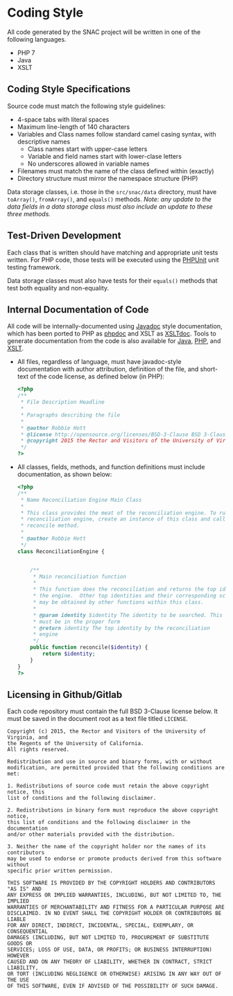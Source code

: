 # Coding Style

All code generated by the SNAC project will be written in one of the following languages.

* PHP 7 
* Java
* XSLT

## Coding Style Specifications

Source code must match the following style guidelines:

* 4-space tabs with literal spaces
* Maximum line-length of 140 characters
* Variables and Class names follow standard camel casing syntax, with descriptive names
    * Class names start with upper-case letters
    * Variable and field names start with lower-clase letters
    * No underscores allowed in variable names
* Filenames must match the name of the class defined within (exactly)
* Directory structure must mirror the namespace structure (PHP)

Data storage classes, i.e. those in the `src/snac/data` directory, must have `toArray()`, `fromArray()`, and `equals()` methods.  *Note: any update to the data fields in a data storage class must also include an update to these three methods.*

## Test-Driven Development

Each class that is written should have matching and appropriate unit tests written.  For PHP code, those tests will be executed using the [PHPUnit](https://phpunit.de/index.html) unit testing framework.

Data storage classes must also have tests for their `equals()` methods that test both equality and non-equality.

## Internal Documentation of Code

All code will be internally-documented using [Javadoc](http://www.oracle.com/technetwork/java/javase/documentation/index-137868.html) style documentation, which has been ported to PHP as [phpdoc](http://www.phpdoc.org/docs/latest/guides/docblocks.html) and XSLT as [XSLTdoc](http://www.pnp-software.com/XSLTdoc/).  Tools to generate documentation from the code is also available for [Java](http://www.oracle.com/technetwork/java/javase/documentation/index-jsp-135444.html), [PHP](http://www.phpdoc.org/), and [XSLT](http://www.pnp-software.com/XSLTdoc/).

* All files, regardless of language,  must have javadoc-style documentation with author attribution, definition of the file, and short-text of the code license, as defined below (in PHP):

    ```php
    <?php
    /**
     * File Description Headline
     *
     * Paragraphs describing the file
     *
     * @author Robbie Hott
     * @license http://opensource.org/licenses/BSD-3-Clause BSD 3-Clause
     * @copyright 2015 the Rector and Visitors of the University of Virginia, and the Regents of the University of California
     */
    ?>
    ```

* All classes, fields, methods, and function definitions must include documentation, as shown below:

    ```php
    <?php
    /**
     * Name Reconciliation Engine Main Class
     *
     * This class provides the meat of the reconciliation engine. To run the
     * reconciliation engine, create an instance of this class and call the
     * reconcile method.
     *
     * @author Robbie Hott
     */
    class ReconciliationEngine {


        /**
         * Main reconciliation function
         *
         * This function does the reconciliation and returns the top identity from
         * the engine.  Other top identities and their corresponding score vectors
         * may be obtained by other functions within this class.  
         *
         * @param identity $identity The identity to be searched. This identity
         * must be in the proper form
         * @return identity The top identity by the reconciliation
         * engine
         */
        public function reconcile($identity) {
            return $identity;
        }
    }
    ?>
    ```

## Licensing in Github/Gitlab

Each code repository must contain the full BSD 3-Clause license below.  It must be saved in the document root as a text file titled `LICENSE`.

```
Copyright (c) 2015, the Rector and Visitors of the University of Virginia, and
the Regents of the University of California.
All rights reserved.

Redistribution and use in source and binary forms, with or without
modification, are permitted provided that the following conditions are met:

1. Redistributions of source code must retain the above copyright notice, this
list of conditions and the following disclaimer.

2. Redistributions in binary form must reproduce the above copyright notice,
this list of conditions and the following disclaimer in the documentation
and/or other materials provided with the distribution.

3. Neither the name of the copyright holder nor the names of its contributors
may be used to endorse or promote products derived from this software without
specific prior written permission.

THIS SOFTWARE IS PROVIDED BY THE COPYRIGHT HOLDERS AND CONTRIBUTORS "AS IS" AND
ANY EXPRESS OR IMPLIED WARRANTIES, INCLUDING, BUT NOT LIMITED TO, THE IMPLIED
WARRANTIES OF MERCHANTABILITY AND FITNESS FOR A PARTICULAR PURPOSE ARE
DISCLAIMED. IN NO EVENT SHALL THE COPYRIGHT HOLDER OR CONTRIBUTORS BE LIABLE
FOR ANY DIRECT, INDIRECT, INCIDENTAL, SPECIAL, EXEMPLARY, OR CONSEQUENTIAL
DAMAGES (INCLUDING, BUT NOT LIMITED TO, PROCUREMENT OF SUBSTITUTE GOODS OR
SERVICES; LOSS OF USE, DATA, OR PROFITS; OR BUSINESS INTERRUPTION) HOWEVER
CAUSED AND ON ANY THEORY OF LIABILITY, WHETHER IN CONTRACT, STRICT LIABILITY,
OR TORT (INCLUDING NEGLIGENCE OR OTHERWISE) ARISING IN ANY WAY OUT OF THE USE
OF THIS SOFTWARE, EVEN IF ADVISED OF THE POSSIBILITY OF SUCH DAMAGE.
```
